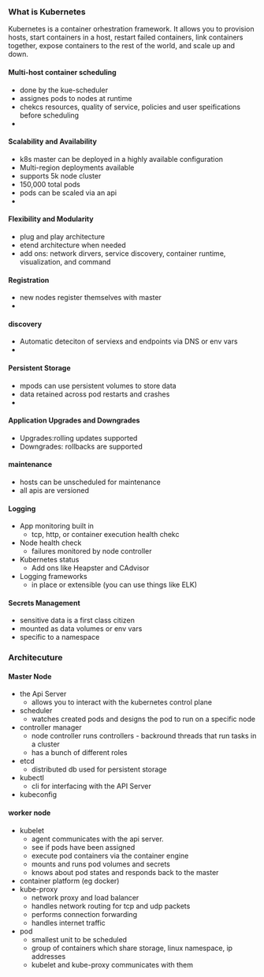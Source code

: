 ### What is Kubernetes
Kubernetes is  a container orhestration framework. It allows you to provision hosts, start containers in a host, restart failed containers, link containers together, expose containers to the rest of the world, and scale up and down.

#### Multi-host container scheduling
- done by the kue-scheduler
- assignes pods to nodes at runtime
- chekcs resources, quality of service, policies and user speifications before scheduling
-
#### Scalability and Availability
- k8s master can be deployed in a highly available configuration
- Multi-region deployments available
- supports 5k node cluster
- 150,000 total pods
- pods can be scaled via an api
-
#### Flexibility and Modularity
- plug and play architecture
- etend architecture when needed
- add ons: network dirvers, service discovery, container runtime, visualization, and command
#### Registration
- new nodes register themselves with master
-
#### discovery
- Automatic deteciton of serviexs and endpoints via DNS or env vars
-
#### Persistent Storage
- mpods can use persistent volumes to store data
- data retained across pod restarts and crashes
-
#### Application Upgrades and Downgrades
- Upgrades:rolling updates supported
- Downgrades: rollbacks are supported
#### maintenance
- hosts can be unscheduled for maintenance
- all apis are versioned
#### Logging
- App monitoring built in
    - tcp, http, or container execution health chekc
- Node health check
    - failures monitored by node controller
- Kubernetes status
    - Add ons like Heapster and CAdvisor
- Logging frameworks
    - in place or extensible (you can use things like ELK)
#### Secrets Management
- sensitive data is a first class citizen
- mounted as data volumes or env vars
- specific to a namespace

### Architecuture
#### Master Node
- the Api Server
    - allows you to interact with the kubernetes control plane
- scheduler
    - watches created pods and designs the pod to run on a specific node
- controller manager
    - node controller runs controllers - backround threads that run tasks in a cluster
    - has a bunch of different roles
- etcd
    - distributed db used for persistent storage
- kubectl
    - cli for interfacing with the API Server
- kubeconfig
#### worker node
- kubelet
    - agent communicates with the api server.
    - see if pods have been assigned
    - execute pod containers via the container engine
    - mounts and runs pod volumes and secrets
    - knows about pod states and responds back to the master
- container platform (eg docker)
- kube-proxy
    - network proxy and load balancer
    - handles network routing for tcp and udp packets
    - performs connection forwarding
    - handles internet traffic
- pod
    - smallest unit to be scheduled
    - group of containers which share storage, linux namespace, ip addresses
    - kubelet and kube-proxy communicates with them

